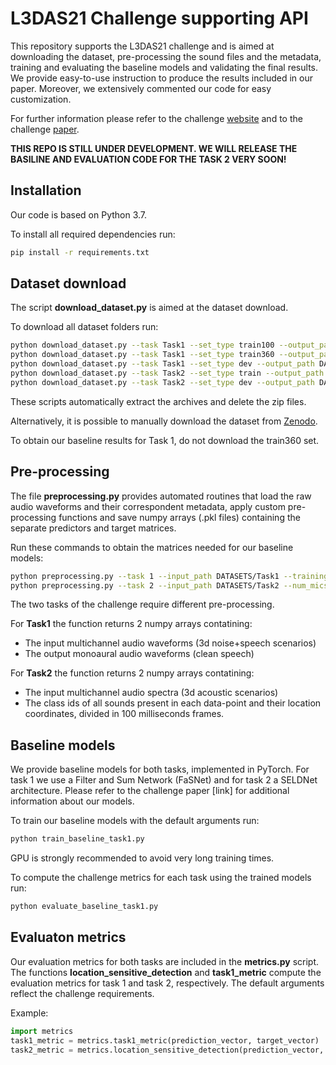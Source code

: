# L3DAS21 Challenge supporting API
This repository supports the L3DAS21 challenge and is aimed at downloading the dataset, pre-processing the sound files and the metadata, training and evaluating the baseline models and validating the final results.
We provide easy-to-use instruction to produce the results included in our paper.
Moreover, we extensively commented our code for easy customization.

For further information please refer to the challenge [website](https://www.l3das.com/mlsp2021/index.html) and to the challenge [paper](https://arxiv.org/abs/2104.05499).

**THIS REPO IS STILL UNDER DEVELOPMENT. WE WILL RELEASE THE BASILINE AND EVALUATION CODE FOR THE TASK 2 VERY SOON!**


## Installation
Our code is based on Python 3.7.

To install all required dependencies run:
```bash
pip install -r requirements.txt
```
## Dataset download
The script **download_dataset.py** is aimed at the dataset download.

To download all dataset folders run:
```bash
python download_dataset.py --task Task1 --set_type train100 --output_path DATASETS/Task1
python download_dataset.py --task Task1 --set_type train360 --output_path DATASETS/Task1
python download_dataset.py --task Task1 --set_type dev --output_path DATASETS/Task1
python download_dataset.py --task Task2 --set_type train --output_path DATASETS/Task2
python download_dataset.py --task Task2 --set_type dev --output_path DATASETS/Task2
```
These scripts automatically extract the archives and delete the zip files.

Alternatively, it is possible to manually download the dataset from [Zenodo](https://doi.org/10.5281/zenodo.4642005).

To obtain our baseline results for Task 1, do not download the train360 set.


## Pre-processing
The file **preprocessing.py** provides automated routines that load the raw audio waveforms and their correspondent metadata, apply custom pre-processing functions and save numpy arrays (.pkl files) containing the separate predictors and target matrices.

Run these commands to obtain the matrices needed for our baseline models:
```bash
python preprocessing.py --task 1 --input_path DATASETS/Task1 --training_set train100 --num_mics 1 --segmentation_len 2
python preprocessing.py --task 2 --input_path DATASETS/Task2 --num_mics 1 --frame_len 100
```

The two tasks of the challenge require different pre-processing.

For **Task1** the function returns 2 numpy arrays contatining:
* The input multichannel audio waveforms (3d noise+speech scenarios)
* The output monoaural audio waveforms (clean speech)

For **Task2** the function returns 2 numpy arrays contatining:
* The input multichannel audio spectra (3d acoustic scenarios)
* The class ids of all sounds present in each data-point and their location coordinates, divided in 100 milliseconds frames.


## Baseline models
We provide baseline models for both tasks, implemented in PyTorch. For task 1 we use a Filter and Sum Network (FaSNet) and for task 2 a SELDNet architecture. Please refer to the challenge paper [link] for additional information about our models.

To train our baseline models with the default arguments run:
```bash
python train_baseline_task1.py
```

GPU is strongly recommended to avoid very long training times.

To compute the challenge metrics for each task using the trained models run:
```bash
python evaluate_baseline_task1.py
```
## Evaluaton metrics
Our evaluation metrics for both tasks are included in the **metrics.py** script.
The functions **location_sensitive_detection** and **task1_metric** compute the evaluation metrics for task 1 and task 2, respectively. The default arguments reflect the challenge requirements.

Example:
```python
import metrics
task1_metric = metrics.task1_metric(prediction_vector, target_vector)
task2_metric = metrics.location_sensitive_detection(prediction_vector, target_vector)
```
